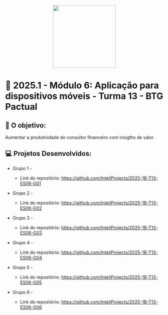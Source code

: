 <div align="center">
    <img src="https://upload.wikimedia.org/wikipedia/commons/thumb/c/c2/Btg-logo-blue.svg/500px-Btg-logo-blue.svg.png"  width="200">
</div>


# 🙋 2025.1  - Módulo 6: Aplicação para dispositivos móveis - Turma 13 - BTG Pactual


## 🎯 O objetivo:
Aumentar a produtividade do consultor financeiro com insigths de valor

## 💻 Projetos Desenvolvidos: 

- Grupo 1 - 
  - Link do repositório: https://github.com/InteliProjects/2025-1B-T13-ES06-G01

- Grupo 2 - 
  - Link do repositório: https://github.com/InteliProjects/2025-1B-T13-ES06-G02

- Grupo 3 -  
  - Link do repositório: https://github.com/InteliProjects/2025-1B-T13-ES06-G03

- Grupo 4 - 
  - Link do repositório: https://github.com/InteliProjects/2025-1B-T13-ES06-G04

- Grupo 5 - 
  - Link do repositório: https://github.com/InteliProjects/2025-1B-T13-ES06-G05

- Grupo 6 - 
  - Link do repositório: https://github.com/InteliProjects/2025-1B-T13-ES06-G06
